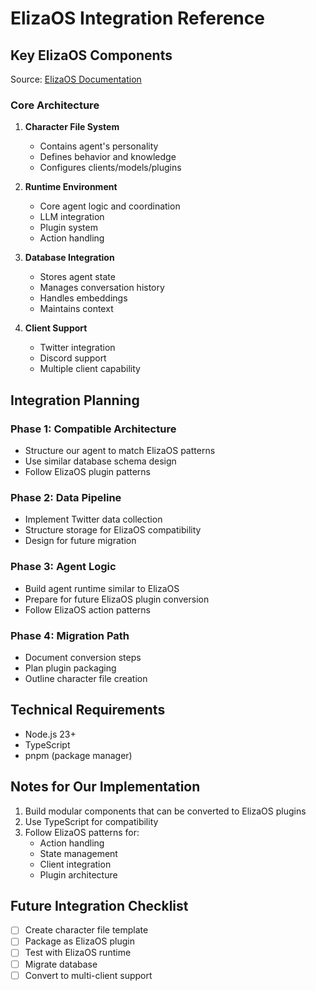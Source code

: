 # ElizaOS Integration Reference

## Key ElizaOS Components
Source: [ElizaOS Documentation](https://elizaos.github.io/eliza/docs/intro/)

### Core Architecture
1. **Character File System**
   - Contains agent's personality
   - Defines behavior and knowledge
   - Configures clients/models/plugins

2. **Runtime Environment**
   - Core agent logic and coordination
   - LLM integration
   - Plugin system
   - Action handling

3. **Database Integration**
   - Stores agent state
   - Manages conversation history
   - Handles embeddings
   - Maintains context

4. **Client Support**
   - Twitter integration
   - Discord support
   - Multiple client capability

## Integration Planning

### Phase 1: Compatible Architecture
- Structure our agent to match ElizaOS patterns
- Use similar database schema design
- Follow ElizaOS plugin patterns

### Phase 2: Data Pipeline
- Implement Twitter data collection
- Structure storage for ElizaOS compatibility
- Design for future migration

### Phase 3: Agent Logic
- Build agent runtime similar to ElizaOS
- Prepare for future ElizaOS plugin conversion
- Follow ElizaOS action patterns

### Phase 4: Migration Path
- Document conversion steps
- Plan plugin packaging
- Outline character file creation

## Technical Requirements
- Node.js 23+
- TypeScript
- pnpm (package manager)

## Notes for Our Implementation
1. Build modular components that can be converted to ElizaOS plugins
2. Use TypeScript for compatibility
3. Follow ElizaOS patterns for:
   - Action handling
   - State management
   - Client integration
   - Plugin architecture

## Future Integration Checklist
- [ ] Create character file template
- [ ] Package as ElizaOS plugin
- [ ] Test with ElizaOS runtime
- [ ] Migrate database
- [ ] Convert to multi-client support 